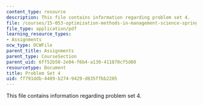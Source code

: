 ```yaml
---
content_type: resource
description: This file contains information regarding problem set 4.
file: /courses/15-053-optimization-methods-in-management-science-spring-2013/ff791ddb4489b2749429d835ffbb2205_MIT15_053S13_ps4.pdf
file_type: application/pdf
learning_resource_types:
- Assignments
ocw_type: OCWFile
parent_title: Assignments
parent_type: CourseSection
parent_uid: 6ff52b58-2e04-f6b4-a130-411870cf5d80
resourcetype: Document
title: Problem Set 4
uid: ff791ddb-4489-b274-9429-d835ffbb2205
---
```

This file contains information regarding problem set 4.